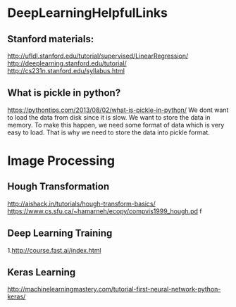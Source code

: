 # DeepLearningHelpfulLinks
## Stanford materials: 
http://ufldl.stanford.edu/tutorial/supervised/LinearRegression/ </br>
http://deeplearning.stanford.edu/tutorial/ </br>
http://cs231n.stanford.edu/syllabus.html

## What is pickle in python? 
https://pythontips.com/2013/08/02/what-is-pickle-in-python/
We dont want to load the data from disk since it is slow. We want to store the data in memory. To make this happen, we need some format of data which is very easy to load. That is why we need to store the data into pickle format. 
# Image Processing
## Hough Transformation 
http://aishack.in/tutorials/hough-transform-basics/ </br>
https://www.cs.sfu.ca/~hamarneh/ecopy/compvis1999_hough.pd
f
## Deep Learning Training 
1.http://course.fast.ai/index.html
## Keras Learning
http://machinelearningmastery.com/tutorial-first-neural-network-python-keras/
